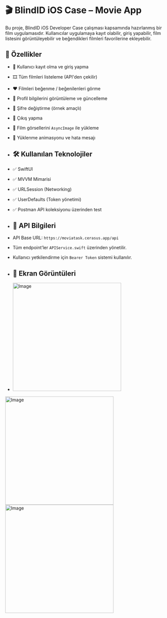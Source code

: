 # 🎬 BlindID iOS Case – Movie App

Bu proje, BlindID iOS Developer Case çalışması kapsamında hazırlanmış bir film uygulamasıdır. 
Kullanıcılar uygulamaya kayıt olabilir, giriş yapabilir, film listesini görüntüleyebilir ve beğendikleri filmleri favorilerine ekleyebilir.

## 🧩 Özellikler

- 🔐 Kullanıcı kayıt olma ve giriş yapma
- 🎞️ Tüm filmleri listeleme (API'den çekilir)
- ❤️ Filmleri beğenme / beğenilenleri görme
- 👤 Profil bilgilerini görüntüleme ve güncelleme
- 🔐 Şifre değiştirme (örnek amaçlı)
- 🚪 Çıkış yapma
- 📸 Film görsellerini `AsyncImage` ile yükleme
- 🔄 Yüklenme animasyonu ve hata mesajı

- ## 🛠️ Kullanılan Teknolojiler

- ✅ SwiftUI
- ✅ MVVM Mimarisi
- ✅ URLSession (Networking)
- ✅ UserDefaults (Token yönetimi)
- ✅ Postman API koleksiyonu üzerinden test

- ## 🔑 API Bilgileri

- API Base URL: `https://moviatask.cerasus.app/api`
- Tüm endpoint’ler `APIService.swift` üzerinden yönetilir.
- Kullanıcı yetkilendirme için `Bearer Token` sistemi kullanılır.

- ## 📸 Ekran Görüntüleri

- <img width="342" alt="Image" src="https://github.com/user-attachments/assets/6e6a677d-8eef-4f1a-b99b-3b35665a3955" />

<img width="342" alt="Image" src="https://github.com/user-attachments/assets/d399d37d-f352-4590-87f4-efb0030b10ca" />

<img width="342" alt="Image" src="https://github.com/user-attachments/assets/42a42d89-f4f1-46f2-b65e-e3cab9f0c344" />


